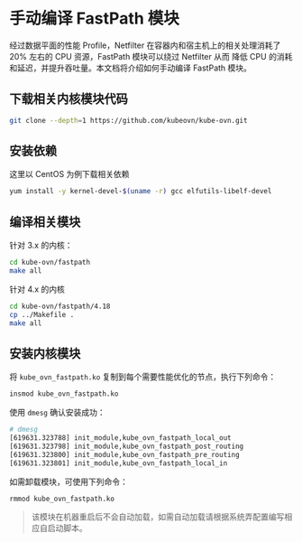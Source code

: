 # 手动编译 FastPath 模块

经过数据平面的性能 Profile，Netfilter 在容器内和宿主机上的相关处理消耗了 20% 左右的 CPU 资源，FastPath 模块可以绕过 Netfilter 从而
降低 CPU 的消耗和延迟，并提升吞吐量。本文档将介绍如何手动编译 FastPath 模块。

## 下载相关内核模块代码

```bash
git clone --depth=1 https://github.com/kubeovn/kube-ovn.git
```

## 安装依赖

这里以 CentOS 为例下载相关依赖

```bash
yum install -y kernel-devel-$(uname -r) gcc elfutils-libelf-devel
```

## 编译相关模块

针对 3.x 的内核：
```bash
cd kube-ovn/fastpath
make all
```

针对 4.x 的内核
```bash
cd kube-ovn/fastpath/4.18
cp ../Makefile .
make all
```

## 安装内核模块

将 `kube_ovn_fastpath.ko` 复制到每个需要性能优化的节点，执行下列命令：

```bash
insmod kube_ovn_fastpath.ko
```

使用 `dmesg` 确认安装成功：

```bash
# dmesg
[619631.323788] init_module,kube_ovn_fastpath_local_out
[619631.323798] init_module,kube_ovn_fastpath_post_routing
[619631.323800] init_module,kube_ovn_fastpath_pre_routing
[619631.323801] init_module,kube_ovn_fastpath_local_in
```

如需卸载模块，可使用下列命令：

```bash
rmmod kube_ovn_fastpath.ko
```

> 该模块在机器重启后不会自动加载，如需自动加载请根据系统弄配置编写相应自启动脚本。
